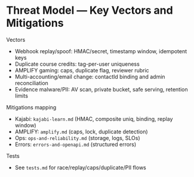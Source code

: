 # Threat Model — Key Vectors and Mitigations

Vectors

- Webhook replay/spoof: HMAC/secret, timestamp window, idempotent keys
- Duplicate course credits: tag-per-user uniqueness
- AMPLIFY gaming: caps, duplicate flag, reviewer rubric
- Multi-accounting/email change: contactId binding and admin reconciliation
- Evidence malware/PII: AV scan, private bucket, safe serving, retention limits

Mitigations mapping

- Kajabi: `kajabi-learn.md` (HMAC, composite uniq, binding, replay window)
- AMPLIFY: `amplify.md` (caps, lock, duplicate detection)
- Ops: `ops-and-reliability.md` (storage, logs, SLOs)
- Errors: `errors-and-openapi.md` (structured errors)

Tests

- See `tests.md` for race/replay/caps/duplicate/PII flows

